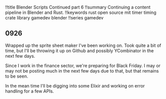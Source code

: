 !!title Blender Scripts Continued part 6
!!summary Continuing a content pipeline in Blender and Rust.
!!keywords rust open source mit timer timing crate library gamedev blender
!!series gamedev

## 0926

Wrapped up the sprite sheet maker I've been working on. Took quite a bit of time, but I'll be throwing it up on Github and possibly YCombinator in the next few days. 

Since I work in the finance sector, we're preparing for Black Friday. I may or may not be posting much in the next few days due to that, but that remains to be seen.

In the mean time I'll be digging into some Elixir and working on error handling for a few APIs.